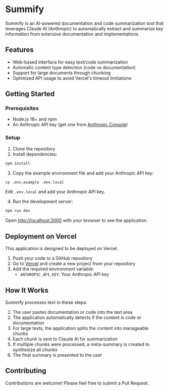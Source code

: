 # Summify

Summify is an AI-powered documentation and code summarization tool that leverages Claude AI (Anthropic) to automatically extract and summarize key information from extensive documentation and implementations.

## Features

- Web-based interface for easy text/code summarization
- Automatic content type detection (code vs documentation)
- Support for large documents through chunking
- Optimized API usage to avoid Vercel's timeout limitations

## Getting Started

### Prerequisites

- Node.js 18+ and npm
- An Anthropic API key (get one from [Anthropic Console](https://console.anthropic.com/))

### Setup

1. Clone the repository
2. Install dependencies:

```bash
npm install
```

3. Copy the example environment file and add your Anthropic API key:

```bash
cp .env.example .env.local
```

Edit `.env.local` and add your Anthropic API key.

4. Run the development server:

```bash
npm run dev
```

Open [http://localhost:3000](http://localhost:3000) with your browser to see the application.

## Deployment on Vercel

This application is designed to be deployed on Vercel:

1. Push your code to a GitHub repository
2. Go to [Vercel](https://vercel.com) and create a new project from your repository
3. Add the required environment variable:
   - `ANTHROPIC_API_KEY`: Your Anthropic API key

## How It Works

Summify processes text in these steps:

1. The user pastes documentation or code into the text area
2. The application automatically detects if the content is code or documentation
3. For large texts, the application splits the content into manageable chunks
4. Each chunk is sent to Claude AI for summarization
5. If multiple chunks were processed, a meta-summary is created to synthesize all chunks
6. The final summary is presented to the user

## Contributing

Contributions are welcome! Please feel free to submit a Pull Request.
